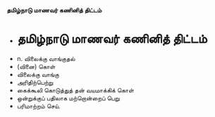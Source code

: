 **தமிழ்நாடு மாணவர் கணினித் திட்டம்**
- # தமிழ்நாடு மாணவர் கணினித் திட்டம்
- n. விலைக்கு வாங்குதல்
- (வினை) கொள்
- விலைக்கு வாங்கு
- அரிதிற்பெற்று
- கைக்கூலி கொடுத்துத் தன் வயமாக்கிக் கொள்
- ஒன்றுக்குப் பதிலாக மற்றொன்றைப் பெறு
- பரிமாற்றம் செய்.

